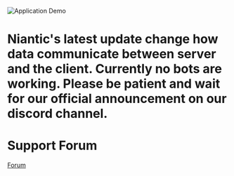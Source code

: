 ![Application Demo](http://i.imgur.com/ot98KlD.png)

# Niantic's latest update change how data communicate between server and the client. Currently no bots are working. Please be patient and wait for our official announcement on our discord channel.

# Support Forum
[Forum](http://www.pogobot.xyz)
